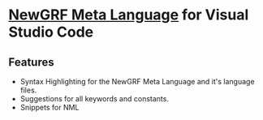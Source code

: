 # [NewGRF Meta Language](https://github.com/OpenTTD/nml) for Visual Studio Code

## Features

- Syntax Highlighting for the NewGRF Meta Language and it's language files.
- Suggestions for all keywords and constants.
- Snippets for NML
